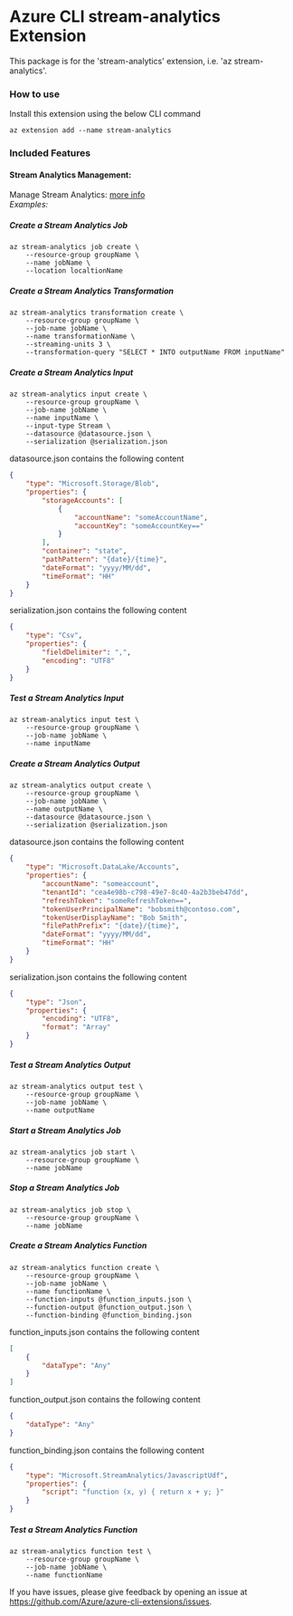 # Azure CLI stream-analytics Extension #
This package is for the 'stream-analytics' extension, i.e. 'az stream-analytics'.

### How to use ###
Install this extension using the below CLI command
```
az extension add --name stream-analytics
```

### Included Features
#### Stream Analytics Management:
Manage Stream Analytics: [more info](https://docs.microsoft.com/en-us/azure/stream-analytics/)\
*Examples:*

##### Create a Stream Analytics Job

```
az stream-analytics job create \
    --resource-group groupName \
    --name jobName \
    --location localtionName
```

##### Create a Stream Analytics Transformation
```
az stream-analytics transformation create \
    --resource-group groupName \
    --job-name jobName \
    --name transformationName \
    --streaming-units 3 \
    --transformation-query "SELECT * INTO outputName FROM inputName"
```

##### Create a Stream Analytics Input
```
az stream-analytics input create \
    --resource-group groupName \
    --job-name jobName \
    --name inputName \
    --input-type Stream \
    --datasource @datasource.json \
    --serialization @serialization.json
```
datasource.json contains the following content
```json
{
    "type": "Microsoft.Storage/Blob",
    "properties": {
        "storageAccounts": [
            {
                "accountName": "someAccountName",
                "accountKey": "someAccountKey=="
            }
        ],
        "container": "state",
        "pathPattern": "{date}/{time}",
        "dateFormat": "yyyy/MM/dd",
        "timeFormat": "HH"
    }
}
```
serialization.json contains the following content
```json
{
    "type": "Csv",
    "properties": {
        "fieldDelimiter": ",",
        "encoding": "UTF8"
    }
}
```

##### Test a Stream Analytics Input
```
az stream-analytics input test \
    --resource-group groupName \
    --job-name jobName \
    --name inputName
```

##### Create a Stream Analytics Output
```
az stream-analytics output create \
    --resource-group groupName \
    --job-name jobName \
    --name outputName \
    --datasource @datasource.json \
    --serialization @serialization.json
```
datasource.json contains the following content
```json
{
    "type": "Microsoft.DataLake/Accounts",
    "properties": {
        "accountName": "someaccount",
        "tenantId": "cea4e98b-c798-49e7-8c40-4a2b3beb47dd",
        "refreshToken": "someRefreshToken==",
        "tokenUserPrincipalName": "bobsmith@contoso.com",
        "tokenUserDisplayName": "Bob Smith",
        "filePathPrefix": "{date}/{time}",
        "dateFormat": "yyyy/MM/dd",
        "timeFormat": "HH"
    }
}
```
serialization.json contains the following content
```json
{
    "type": "Json",
    "properties": {
        "encoding": "UTF8",
        "format": "Array"
    }
}
```

##### Test a Stream Analytics Output
```
az stream-analytics output test \
    --resource-group groupName \
    --job-name jobName \
    --name outputName
```

##### Start a Stream Analytics Job
```
az stream-analytics job start \
    --resource-group groupName \
    --name jobName
```

##### Stop a Stream Analytics Job
```
az stream-analytics job stop \
    --resource-group groupName \
    --name jobName
```

##### Create a Stream Analytics Function
```
az stream-analytics function create \
    --resource-group groupName \
    --job-name jobName \
    --name functionName \
    --function-inputs @function_inputs.json \
    --function-output @function_output.json \
    --function-binding @function_binding.json
```
function_inputs.json contains the following content
```json
[
    {
        "dataType": "Any"
    }
]
```
function_output.json contains the following content
```json
{
    "dataType": "Any"
}
```
function_binding.json contains the following content
```json
{
    "type": "Microsoft.StreamAnalytics/JavascriptUdf",
    "properties": {
        "script": "function (x, y) { return x + y; }"
    }
}
```

##### Test a Stream Analytics Function
```
az stream-analytics function test \
    --resource-group groupName \
    --job-name jobName \
    --name functionName
```

If you have issues, please give feedback by opening an issue at https://github.com/Azure/azure-cli-extensions/issues.
